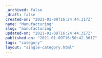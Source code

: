 ```yaml
---
_archived: false
_draft: false
created-on: "2021-01-09T16:24:44.317Z"
name: "Manufacturing"
slug: "manufacturing"
updated-on: "2021-01-09T16:24:44.317Z"
published-on: "2021-01-09T16:50:42.361Z"
tags: "category"
layout: "single-category.html"
---
```



